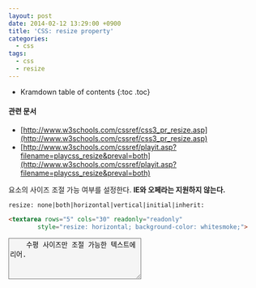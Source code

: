 ```yaml
---
layout: post
date: 2014-02-12 13:29:00 +0900
title: 'CSS: resize property'
categories:
  - css
tags:
  - css
  - resize
---
```


* Kramdown table of contents
{:toc .toc}

#### 관련 문서

- [http://www.w3schools.com/cssref/css3_pr_resize.asp](http://www.w3schools.com/cssref/css3_pr_resize.asp)
- [http://www.w3schools.com/cssref/playit.asp?filename=playcss_resize&preval=both](http://www.w3schools.com/cssref/playit.asp?filename=playcss_resize&preval=both)


요소의 사이즈 조절 가능 여부를 설정한다. **IE와 오페라는 지원하지 않는다.**

```
resize: none|both|horizontal|vertical|initial|inherit:
```

```html
<textarea rows="5" cols="30" readonly="readonly"
        style="resize: horizontal; background-color: whitesmoke;">
```

<div class="outline">
    <textarea rows="5" cols="30" readonly="readonly" style="resize: horizontal; background-color: whitesmoke;">
    수평 사이즈만 조절 가능한 텍스트에리어.
    </textarea>
</div>
